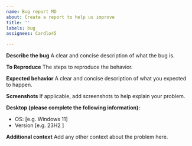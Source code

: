 ```yaml
---
name: Bug report MD
about: Create a report to help us improve
title: ''
labels: bug
assignees: Cardlo45

---
```


**Describe the bug**
A clear and concise description of what the bug is.

**To Reproduce**
The steps to reproduce the behavior.

**Expected behavior**
A clear and concise description of what you expected to happen.

**Screenshots**
If applicable, add screenshots to help explain your problem.

**Desktop (please complete the following information):**
 - OS: [e.g. Windows 11]
 - Version [e.g. 23H2 ]

**Additional context**
Add any other context about the problem here.
